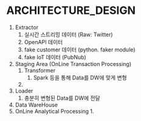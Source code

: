 # ARCHITECTURE_DESIGN

1. Extractor
   1. 실시간 스트리밍 데이터 (Raw: Twitter)
   2. OpenAPI 데이터 
   3. fake customer 데이터 (python. faker module)
   4. fake IoT 데이터 (PubNub)
2. Staging Area (OnLine Transaction Processing)
   1. Transformer
      1. Spark 등을 통해 Data를 DW에 맞게 변형
   2. 
3. Loader
   1. 충분히 변형된 Data를 DW에 전달
4. Data WareHouse
5. OnLine Analytical Processing
   1. 